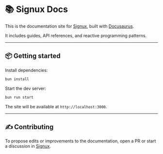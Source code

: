 # 📚 Signux Docs

This is the documentation site for [Signux](https://michaeljota.github.io/signux), built with [Docusaurus](https://docusaurus.io).

It includes guides, API references, and reactive programming patterns.

---

## 📦 Getting started

Install dependencies:

```bash
bun install
```

Start the dev server:

```bash
bun run start
```

The site will be available at `http://localhost:3000`.

---

## ✍️ Contributing

To propose edits or improvements to the documentation, open a PR or start a discussion in [Signux](https://github.com/michaeljota/signux).
